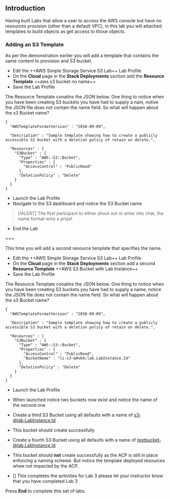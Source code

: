 ## Introduction

Having built Labs that allow a user to access the AWS console but have no resources provision (other than a default VPC), in this lab you will attached templates to build objects as get access to those objects.

### Adding an S3 Template

As per the demonstration earlier you will add a template that contains the same content to provision and S3 bucket.

- Edit the ++AWS Simple Storage Service S3 Lab++ Lab Profile
- On the **Cloud** page in the **Stack Deployments** section add the **Resource Template** ++aws s3 bucket no name++
- Save the Lab Profile

The Resource Template conatins the JSON below.  One thing to notice when you have been creating S3 buckets you have had to supply a nam, notive the JSON file does not contain the name field.  So what will happen about the s3 Bucket name?

```AWSTemplate-nocopy
{
  "AWSTemplateFormatVersion" : "2010-09-09",

  "Description" : "Sample template showing how to create a publicly accessible S3 bucket with a deletion policy of retain on delete.",

  "Resources" : {
    "S3Bucket" : {
      "Type" : "AWS::S3::Bucket",
      "Properties" : {
        "AccessControl" : "PublicRead"
      },
      "DeletionPolicy" : "Delete"
    }
  }
}
```

- Launch the Lab Profile
- Navigate to the S3 dashboard and notice the S3 Bucket name

>[!ALERT] The first partcipant to either shout out or enter into chat, the name format wins a prize!

- End the Lab

===

This time you will add a second resource template that specifies the name.

- Edit the ++AWS Simple Storage Service S3 Lab++ Lab Profile
- On the **Cloud** page in the **Stack Deployments** section add a second **Resource Template** ++AWS S3 Bucket with Lab Instance++
- Save the Lab Profile 

The Resource Template conatins the JSON below.  One thing to notice when you have been creating S3 buckets you have had to supply a name, notice the JSON file does not contain the name field.  So what will happen about the s3 Bucket name?

```AWSTemplate-nocopy
{
  "AWSTemplateFormatVersion" : "2010-09-09",

  "Description" : "Sample template showing how to create a publicly accessible S3 bucket with a deletion policy of retain on delete.",

  "Resources" : {
    "S3Bucket" : {
      "Type" : "AWS::S3::Bucket",
      "Properties" : {
        "AccessControl" : "PublicRead",
        "BucketName" : "li-s3-&#x64;lab.LabInstance.Id"
      },
      "DeletionPolicy" : "Delete"
    }
  }
}
```

- Launch the Lab Profile
- When launched notice two buckets now exist and notice the name of the second one
- Create a third S3 Bucket using all defaults with a name of s3-@lab.LabInstance.Id
- This bucket should create successfully
- Create a fourth S3 Bucket using all defaults with a name of testbucket-@lab.LabInstance.Id
- This bucket should **not** create successfully as the ACP is still in place enforcing a naming scheme.  But notice the template deployed resources whee not impacted by the ACP.

- [] This completes the activities for Lab 3 please let your instructor know that you have completed Lab 3

Press **End** to complete this set of labs.
